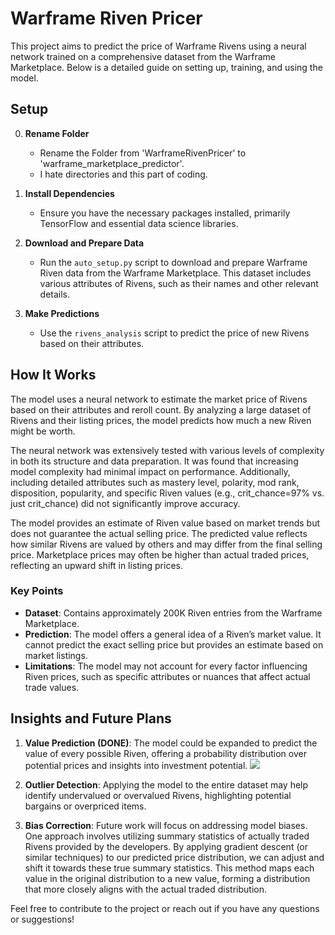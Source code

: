 # Warframe Riven Pricer

This project aims to predict the price of Warframe Rivens using a neural network trained on a comprehensive dataset from the Warframe Marketplace. Below is a detailed guide on setting up, training, and using the model.

## Setup

0. **Rename Folder**
   - Rename the Folder from 'WarframeRivenPricer' to 'warframe_marketplace_predictor'.
   - I hate directories and this part of coding.

1. **Install Dependencies**
   - Ensure you have the necessary packages installed, primarily TensorFlow and essential data science libraries.

2. **Download and Prepare Data**
   - Run the `auto_setup.py` script to download and prepare Warframe Riven data from the Warframe Marketplace. This dataset includes various attributes of Rivens, such as their names and other relevant details.

3. **Make Predictions**
   - Use the `rivens_analysis` script to predict the price of new Rivens based on their attributes.

## How It Works

The model uses a neural network to estimate the market price of Rivens based on their attributes and reroll count. By analyzing a large dataset of Rivens and their listing prices, the model predicts how much a new Riven might be worth. 

The neural network was extensively tested with various levels of complexity in both its structure and data preparation. It was found that increasing model complexity had minimal impact on performance. Additionally, including detailed attributes such as mastery level, polarity, mod rank, disposition, popularity, and specific Riven values (e.g., crit_chance=97% vs. just crit_chance) did not significantly improve accuracy. 

The model provides an estimate of Riven value based on market trends but does not guarantee the actual selling price. The predicted value reflects how similar Rivens are valued by others and may differ from the final selling price. Marketplace prices may often be higher than actual traded prices, reflecting an upward shift in listing prices.

### Key Points
- **Dataset**: Contains approximately 200K Riven entries from the Warframe Marketplace.
- **Prediction**: The model offers a general idea of a Riven’s market value. It cannot predict the exact selling price but provides an estimate based on market listings.
- **Limitations**: The model may not account for every factor influencing Riven prices, such as specific attributes or nuances that affect actual trade values.

## Insights and Future Plans

1. **Value Prediction (DONE)**: The model could be expanded to predict the value of every possible Riven, offering a probability distribution over potential prices and insights into investment potential.
![](https://i.imgur.com/UJKjYV4.png)

2. **Outlier Detection**: Applying the model to the entire dataset may help identify undervalued or overvalued Rivens, highlighting potential bargains or overpriced items.

3. **Bias Correction**: Future work will focus on addressing model biases. One approach involves utilizing summary statistics of actually traded Rivens provided by the developers. By applying gradient descent (or similar techniques) to our predicted price distribution, we can adjust and shift it towards these true summary statistics. This method maps each value in the original distribution to a new value, forming a distribution that more closely aligns with the actual traded distribution.

Feel free to contribute to the project or reach out if you have any questions or suggestions!
